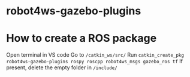 # robot4ws-gazebo-plugins

# How to create a ROS package
Open terminal in VS code
Go to ```/catkin_ws/src/```
Run ```catkin_create_pkg robot4ws-gazebo-plugins rospy roscpp robot4ws_msgs gazebo_ros tf```
If present, delete the empty folder in ```/include/```